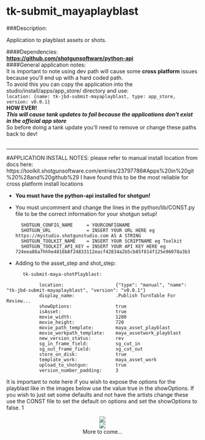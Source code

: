 tk-submit_mayaplayblast
=====================
###Description:

Application to playblast assets or shots.

####Dependencies:<br>
**https://github.com/shotgunsoftware/python-api**
<br>
####General application notes:<br>
It is important to note using dev path will cause some **cross platform** issues because you'll end up with a hard coded path.<br>
To avoid this you can copy the application into the studio/install/apps/app_store/ directory and use:<br>
`location: {name: tk-jbd-submit-mayaplayblast, type: app_store, version: v0.0.1}`<br>
**HOW EVER!**<br>
*__This will cause tank updates to fail because the applications don't exist in the official app store__*<br>
So before doing a tank update you'll need to remove or change these paths back to dev!<br>
<br>
<hr>
#APPLICATION INSTALL NOTES:
please refer to manual install location from docs here:
https://toolkit.shotgunsoftware.com/entries/23797786#Apps%20in%20git%20%28and%20github%29
I have found this to be the most reliable for cross platform install locations

* **You must have the python-api installed for shotgun!**
* You must uncomment and change the lines in the python/lib/CONST.py file to be the correct information for your shotgun setup!

        SHOTGUN_CONFIG_NAME     = YOURCONFIGNAME
        SHOTGUN_URL             = INSERT YOUR URL HERE eg https://mystudio.shotgunstudio.com AS A STRING
        SHOTGUN_TOOLKIT_NAME    = INSERT YOUR SCRIPTNAME eg Toolkit
        SHOTGUN_TOOLKIT_API_KEY = INSERT YOUR API KEY HERE eg 724eea86a7hhhe4816b8f24833112eacf42834a2b5cb85f814f125e96078a3b3

* Adding to the asset_step and shot_step:
```
      tk-submit-maya-shotPlayblast:

            location:                   {"type": "manual", "name": "tk-jbd-submit-mayaplayblast", "version": "v0.0.1"}
            display_name:               .Publish TurnTable For Review...
            showOptions:                true
            isAsset:                    true
            movie_width:                1280
            movie_height:               720
            movie_path_template:        maya_asset_playblast
            movie_workpath_template:    maya_assetwork_playblast
            new_version_status:         rev
            sg_in_frame_field:          sg_cut_in
            sg_out_frame_field:         sg_cut_out
            store_on_disk:              true
            template_work:              maya_asset_work
            upload_to_shotgun:          true
            version_number_padding:     3
```
It is important to note here if you wish to expose the options for the playblast like in the images below use the value true in the showOptions. If you wish to just
set some defaults and not have the artists change these use the CONST file to set the default on options and set the showOptions to false.
1
<br>
<center>
<img src = "http://www.anim83d.com/images/github/mpb_01.PNG"><br>
<img src = "http://www.anim83d.com/images/github/mpb_02.PNG"><br>
More to come...
</center>